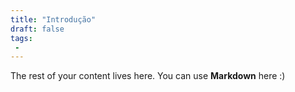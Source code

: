 ```yaml
---
title: "Introdução"
draft: false
tags:
 -
---
```

 
The rest of your content lives here. You can use **Markdown** here :)